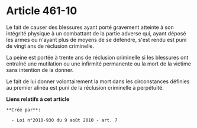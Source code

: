 # Article 461-10

Le fait de causer des blessures ayant porté gravement atteinte à son intégrité physique à un combattant de la partie adverse
qui, ayant déposé les armes ou n'ayant plus de moyens de se défendre, s'est rendu est puni de vingt ans de réclusion
criminelle. 

La peine est portée à trente ans de réclusion criminelle si les blessures ont entraîné une mutilation ou une infirmité
permanente ou la mort de la victime sans intention de la donner. 

Le fait de lui donner volontairement la mort dans les circonstances définies au premier alinéa est puni de la réclusion
criminelle à perpétuité.

**Liens relatifs à cet article**

	**Créé par**:

	  - Loi n°2010-930 du 9 août 2010 - art. 7
